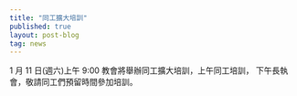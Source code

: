 ```yaml
---
title: "同工擴大培訓"
published: true
layout: post-blog
tag: news
---
```


1 月 11 日(週六)上午 9:00 教會將舉辦同工擴大培訓，上午同工培訓，
下午長執會，敬請同工們預留時間參加培訓。
